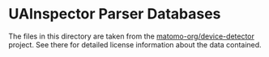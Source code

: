 # UAInspector Parser Databases

The files in this directory are taken from the
[matomo-org/device-detector](https://github.com/matomo-org/device-detector)
project. See there for detailed license information about the data contained.

